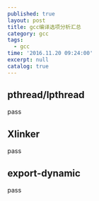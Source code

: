 ```yaml
---
published: true
layout: post
title: gcc编译选项分析汇总
category: gcc
tags:
  - gcc
time: '2016.11.20 09:24:00'
excerpt: null
catalog: true
---
```


<!--more-->

## pthread/lpthread
pass

## Xlinker
pass

## export-dynamic
pass
